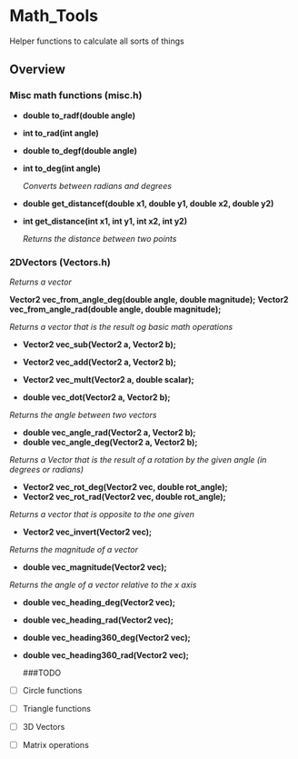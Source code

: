 # Math_Tools
Helper functions to calculate all sorts of things

## Overview

 ### Misc math functions (misc.h)
  - **double to_radf(double angle)**
  - **int to_rad(int angle)**
  - **double to_degf(double angle)**
  - **int to_deg(int angle)**

    *Converts between radians and degrees*
  - **double get_distancef(double x1, double y1, double x2, double y2)**
  - **int get_distance(int x1, int y1, int x2, int y2)**

    *Returns the distance between two points*

 ### 2DVectors (Vectors.h)

  *Returns a vector*
  
**Vector2 vec_from_angle_deg(double angle, double magnitude);**
**Vector2 vec_from_angle_rad(double angle, double magnitude);**

*Returns a vector that is the result og basic math operations*

 - **Vector2 vec_sub(Vector2 a, Vector2 b);**
 - **Vector2 vec_add(Vector2 a, Vector2 b);**
 - **Vector2 vec_mult(Vector2 a, double scalar);**

 - **double vec_dot(Vector2 a, Vector2 b);**

*Returns the angle between two vectors*

 - **double vec_angle_rad(Vector2 a, Vector2 b);**
 - **double vec_angle_deg(Vector2 a, Vector2 b);**

*Returns a Vector that is the result of a rotation by the given angle (in degrees or radians)*

 - **Vector2 vec_rot_deg(Vector2 vec, double rot_angle);**
 - **Vector2 vec_rot_rad(Vector2 vec, double rot_angle);**

*Returns a vector that is opposite to the one given*

 - **Vector2 vec_invert(Vector2 vec);**

*Returns the magnitude of a vector*

 - **double vec_magnitude(Vector2 vec);**

*Returns the angle of a vector relative to the x axis*

 - **double vec_heading_deg(Vector2 vec);**
 - **double vec_heading_rad(Vector2 vec);**

 - **double vec_heading360_deg(Vector2 vec);**
 - **double vec_heading360_rad(Vector2 vec);**

    ###TODO

  -[ ] Circle functions

  -[ ] Triangle functions

  -[ ] 3D Vectors

  -[ ] Matrix operations

